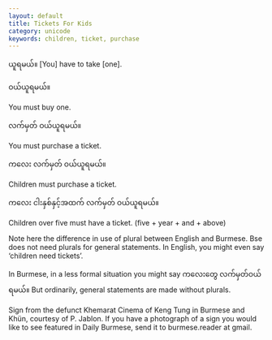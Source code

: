 ```yaml
---
layout: default
title: Tickets For Kids
category: unicode
keywords: children, ticket, purchase
---
```


<p><span class='mm3'>ယူရမယ်။</span>  [You] have to take [one].</p>
<p class="hide-trigger"><span class='mm3'>ဝယ်ယူရမယ်။</span></p>
<p class='hide-this'>You must buy one.</p>

<p class="hide-trigger"><span class='mm3'>လက်မှတ် ဝယ်ယူရမယ်။</span></p>
<p class='hide-this'>You must purchase a ticket.</p>

<p class="hide-trigger"><span class='mm3'>ကလေး လက်မှတ် ဝယ်ယူရမယ်။</span></p>
<p class='hide-this'>Children must purchase a ticket.</p>

<p class="hide-trigger"><span class='mm3'>ကလေး ငါးနှစ်နှင့်အထက် လက်မှတ် ဝယ်ယူရမယ်။</span></p>
<p class='hide-this'>Children over five must have a ticket. (five + year + and + above)</p>

<p>Note here the difference in use of plural between English and Burmese. Bse does not need plurals for general statements. In English, you might even say ‘children need tickets’.</p>
<p>In Burmese, in a less formal situation you might say <span class='mm3'>ကလေးတွေ လက်မှတ်ဝယ်ရမယ်။</span> But ordinarily, general statements are made without plurals.</p>
<p>Sign from the defunct Khemarat Cinema of Keng Tung in Burmese and Khün, courtesy of P. Jablon. If you have a photograph of a sign you would like to see featured in Daily Burmese, send it to burmese.reader at gmail.</p>
